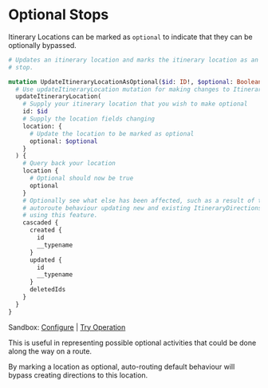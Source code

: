 [//]: # "Weight: 4"
[//]: # "TOC: false"
[//]: # "Layout: 1-col"

# Optional Stops

Itinerary Locations can be marked as `optional` to indicate that they can be
optionally bypassed.

```graphql
# Updates an itinerary location and marks the itinerary location as an optional
# stop.

mutation UpdateItineraryLocationAsOptional($id: ID!, $optional: Boolean!) {
  # Use updateItineraryLocation mutation for making changes to ItineraryLocation
  updateItineraryLocation(
    # Supply your itinerary location that you wish to make optional
    id: $id
    # Supply the location fields changing
    location: {
      # Update the location to be marked as optional
      optional: $optional
    }
  ) {
    # Query back your location
    location {
      # Optional should now be true
      optional
    }
    # Optionally see what else has been affected, such as a result of the
    # autoroute behaviour updating new and existing ItineraryDirections when
    # using this feature.
    cascaded {
      created {
        id
        __typename
      }
      updated {
        id
        __typename
      }
      deletedIds
    }
  }
}
```

Sandbox: [Configure](/topics/graphql/Apollo%20Sandbox/) |
[Try Operation](https://studio.apollographql.com/sandbox/explorer?explorerURLState=N4IgJg9gxgrgtgUwHYBcQC4QGIAEBVABzAEMUEBnHYpHASxVqQQCdjmBPHAG2lNohrUwOOGwDWlFAAsEdBk1YduvBgKqVqOCAVVJiXADpJc5FNoB0Ro3Bgo+awiTIBJeSzbsAMiv5IAguQA8jq++gAUACS0YOg4zgAiAIQANDgR2rr6sQBCEBBcCNSJAJQ4wEY4OLh45LIwRKQIrozuHN5Q9jQ2dro4AGYQzCLEYowA5jhQUtRjFDhmcW6KXj4CFTj1Tk1LHu2dYeuVuADK9QRcnOwQMEP0LcvKHb3SpDhXMDgA7rTkUvMQwzEsgyoUMNEqdBiaWihyqOFOBHOnGksh4T18-VoCC4YEoUxm41haM6sXK4IhcMcjXmMkenX+OAARrJRMwgcJiJQQQJ9LDKty9FxYukQjywRSAL7rUpkim4ACKMBYnEZxCgYje1yGxN0RNWNFlFLhwUyXBwv2uOJwSAgnyZshQzCVfK0osFsKl5ONbv0F3NCFkn2mKBw2NqOGmlGZyCofT6CCgZDAqXIMCm6ioOGYFBgXBDED6NIQsNwxFsg2uZHt0wAbvwbhsGvIJkw7UJQwAPH7Nxb3DzxWjZxO+ShB5AljbkcY0n79QooG4ISxejrkDpgBDCQ0UqDZxpbl2VGFeikAfVPKHYBGQxEQLs9RsbWwPJ4hx8flXPl+vejvr4fRobgUSbOLiHrrJ6EogBKQA)

This is useful in representing possible optional activities that could be done
along the way on a route.

<aside class="note">
  By marking a location as optional, auto-routing default behaviour will bypass 
  creating directions to this location. 
</aside>
